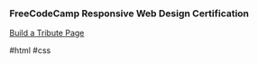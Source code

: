 ### FreeCodeCamp Responsive Web Design Certification
[Build a Tribute Page](https://jacelynr.github.io/tribute-page/)

#html #css
